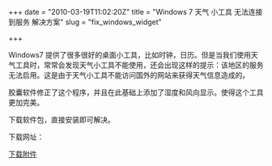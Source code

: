 +++
date = "2010-03-19T11:02:20Z"
title = "Windows 7 天气 小工具 无法连接到服务 解决方案"
slug = "fix_windows_widget"

+++

Windows7 提供了很多很好的桌面小工具，比如时钟，日历。但是当我们使用天气工具时，常常会发现天气小工具不能使用，还会出现这样的提示：该地区的服务无法启用。这是由于天气小工具不能访问国外的网站来获得天气信息造成的。 

胶囊软件修正了这个程序，并且在此基础上添加了湿度和风向显示。使得这个工具更加完美。 

下载软件包，直接安装即可解决。 

下载网址： 

[下载附件](/files/setup.rar)

